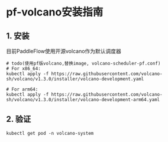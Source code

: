 # pf-volcano安装指南

## 1. 安装
目前PaddleFlow使用开源volcano作为默认调度器
```shell
# todo(使用pf版volcano,替换image, volcano-scheduler-pf.conf)
# For x86_64:
kubectl apply -f https://raw.githubusercontent.com/volcano-sh/volcano/v1.3.0/installer/volcano-development.yaml

# For arm64:
kubectl apply -f https://raw.githubusercontent.com/volcano-sh/volcano/v1.3.0/installer/volcano-development-arm64.yaml
```



## 2. 验证
```shell
kubectl get pod -n volcano-system
```

